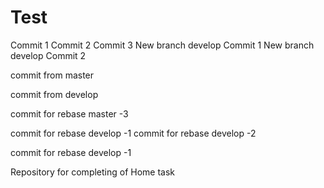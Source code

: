 # Test
Commit 1
Commit 2
Commit 3
New branch develop Commit 1
New branch develop Commit 2

commit from master

commit from develop


commit for rebase master -3

commit for rebase develop -1
commit for rebase develop -2

commit for rebase develop -1

Repository for completing of Home task
